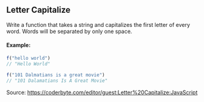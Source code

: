 ## Letter Capitalize

Write a function that takes a string and capitalizes the first letter of every word.  Words will be separated by only one space.

#### Example:

```javascript
f("hello world")
// "Hello World"

f("101 Dalmatians is a great movie")
// "101 Dalamatians Is A Great Movie"
```

Source: https://coderbyte.com/editor/guest:Letter%20Capitalize:JavaScript